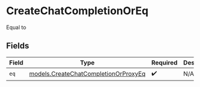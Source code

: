 # CreateChatCompletionOrEq

Equal to


## Fields

| Field                                                                              | Type                                                                               | Required                                                                           | Description                                                                        |
| ---------------------------------------------------------------------------------- | ---------------------------------------------------------------------------------- | ---------------------------------------------------------------------------------- | ---------------------------------------------------------------------------------- |
| `eq`                                                                               | [models.CreateChatCompletionOrProxyEq](../models/createchatcompletionorproxyeq.md) | :heavy_check_mark:                                                                 | N/A                                                                                |